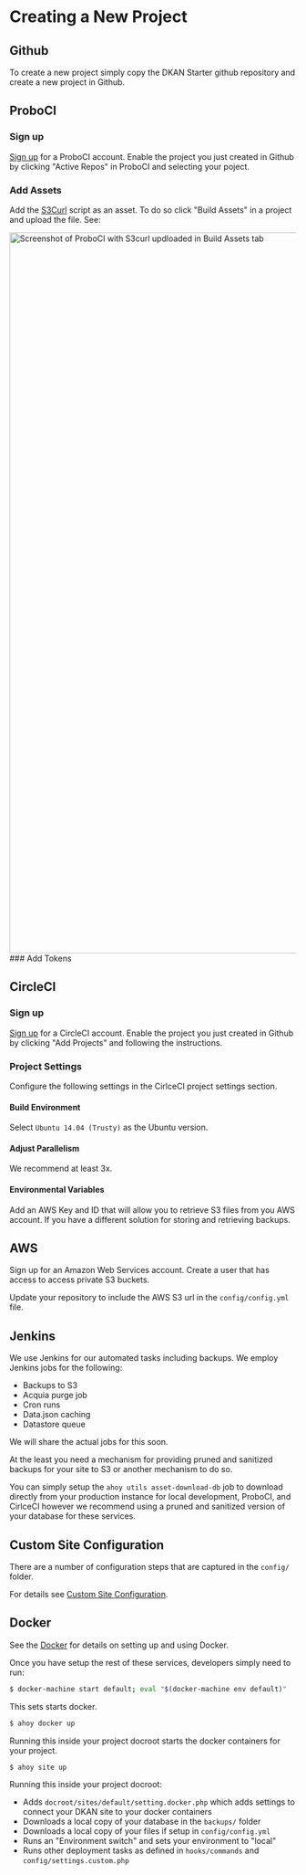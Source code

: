 # Creating a New Project

## Github

To create a new project simply copy the DKAN Starter github repository and create a new project in Github.

## ProboCI

### Sign up

[Sign up](http://probo.ci) for a ProboCI account. Enable the project you just created in Github by clicking "Active Repos" in ProboCI and selecting your poject.

### Add Assets

Add the [S3Curl](https://github.com/rtdp/s3curl/blob/master/s3curl.pl) script as an asset. To do so click "Build Assets" in a project and upload the file. See:

<img width="1263" alt="Screenshot of ProboCI with S3curl updloaded in Build Assets tab" src="https://cloud.githubusercontent.com/assets/512243/19433741/f22316f0-942f-11e6-99b0-270cfc47fc3d.png">
### Add Tokens

## CircleCI

### Sign up

[Sign up](http://circleci.com) for a CircleCI account. Enable the project you just created in Github by clicking "Add Projects" and following the instructions.

### Project Settings

Configure the following settings in the CirlceCI project settings section.

#### Build Environment

Select ``Ubuntu 14.04 (Trusty)`` as the Ubuntu version.

#### Adjust Parallelism
We recommend at least 3x.

#### Environmental Variables
Add an AWS Key and ID that will allow you to retrieve S3 files from you AWS account. If you have a different solution for storing and retrieving backups.

## AWS

Sign up for an Amazon Web Services account. Create a user that has access to access private S3 buckets.

Update your repository to include the AWS S3 url in the ``config/config.yml`` file.

## Jenkins

We use Jenkins for our automated tasks including backups. We employ Jenkins jobs for the following:

* Backups to S3
* Acquia purge job
* Cron runs
* Data.json caching
* Datastore queue

We will share the actual jobs for this soon.

At the least you need a mechanism for providing pruned and sanitized backups for your site to S3 or another mechanism to do so.

You can simply setup the ``ahoy utils asset-download-db`` job to download directly from your production instance for local development, ProboCI, and CirlceCI however we recommend using a pruned and sanitized version of your database for these services.

## Custom Site Configuration

There are a number of configuration steps that are captured in the ``config/`` folder.

For details see [Custom Site Configuration](custom-site-configruation).

## Docker

See the [Docker](docker-dev-env/installation) for details on setting up and using Docker.

Once you have setup the rest of these services, developers simply need to run:

```bash
$ docker-machine start default; eval "$(docker-machine env default)"
```

This sets starts docker.

```bash
$ ahoy docker up
```

Running this inside your project docroot starts the docker containers for your project.

```bash
$ ahoy site up
```

Running this inside your project docroot:

* Adds ``docroot/sites/default/setting.docker.php`` which adds settings to connect your DKAN site to your docker containers
* Downloads a local copy of your database in the ``backups/`` folder
* Downloads a local copy of your files if setup in ``config/config.yml``
* Runs an "Environment switch" and sets your environment to "local"
* Runs other deployment tasks as defined in ``hooks/commands`` and ``config/settings.custom.php``
